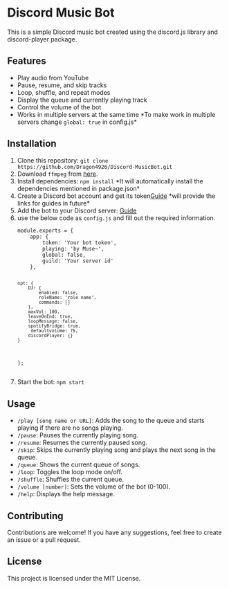 <!DOCTYPE html>
<html>
  <head>
    
  </head>
  <body>
    <h1>Discord Music Bot</h1>
    <p>This is a simple Discord music bot created using the discord.js library and discord-player package.</p>
    <h2>Features</h2>
    <ul>
      <li>Play audio from YouTube</li>
      <li>Pause, resume, and skip tracks</li>
      <li>Loop, shuffle, and repeat modes</li>
      <li>Display the queue and currently playing track</li>
      <li>Control the volume of the bot</li>
      <li>Works in multiple servers at the same time  *To make work in multiple servers change <code>global: true</code> in config.js*</li>
    </ul>
    <h2>Installation</h2>
    <ol>
      <li>Clone this repository: <code>git clone https://github.com/Dragon4926/Discord-MusicBot.git</code></li>
      <li>Download <code>ffmpeg</code> from <a href="https://www.ffmpeg.org/download.html">here</a>.</li>
      <li>Install dependencies: <code>npm install</code> *It will automatically install the dependencies mentioned in package.json*</li>
      <li>Create a Discord bot account and get its token<a href="#">Guide</a> *will provide the links for guides in future*</li>
      <li>Add the bot to your Discord server: <a href="#">Guide</a></li>
      <li>use the below code as <code>config.js</code> and fill out the required information.</li>
    <pre><code>module.exports = {
    app: {
        token: 'Your bot token',
        playing: 'by Muse~',
        global: false,
        guild: 'Your server id' 
    },

    opt: {
        DJ: {
            enabled: false,
            roleName: 'role name',
            commands: []
        },
        maxVol: 100,
        leaveOnEnd: true,
        loopMessage: false,
        spotifyBridge: true,
         defaultvolume: 75,
        discordPlayer: {}
    }
};
</code></pre>
      <li>Start the bot: <code>npm start</code></li>
    </ol>
    <h2>Usage</h2>
    <ul>
      <li><code>/play [song name or URL]</code>: Adds the song to the queue and starts playing if there are no songs playing.</li>
      <li><code>/pause</code>: Pauses the currently playing song.</li>
      <li><code>/resume</code>: Resumes the currently paused song.</li>
      <li><code>/skip</code>: Skips the currently playing song and plays the next song in the queue.</li>
      <li><code>/queue</code>: Shows the current queue of songs.</li>
      <li><code>/loop</code>: Toggles the loop mode on/off.</li>
      <li><code>/shuffle</code>: Shuffles the current queue.</li>
      <li><code>/volume [number]</code>: Sets the volume of the bot (0-100).</li>
      <li><code>/help</code>: Displays the help message.</li>
    </ul>
    <h2>Contributing</h2>
    <p>Contributions are welcome! If you have any suggestions, feel free to create an issue or a pull request.</p>
    <h2>License</h2>
    <p>This project is licensed under the MIT License.</p>
    
    
